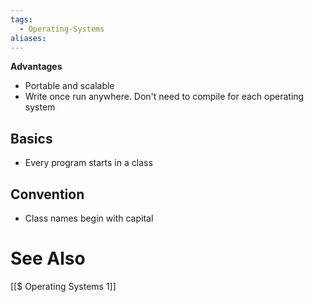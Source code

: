 ```yaml
---
tags:
  - Operating-Systems
aliases:
---
```

**Advantages**
- Portable and scalable
- Write once run anywhere. Don't need to compile for each operating system

## Basics
- Every program starts in a class

## Convention
- Class names begin with capital

 
# See Also
[[$ Operating Systems 1]]  